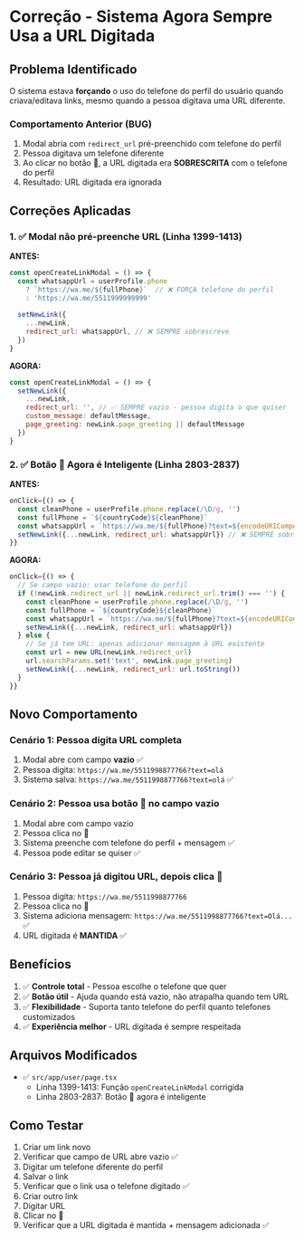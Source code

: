 # Correção - Sistema Agora Sempre Usa a URL Digitada

## Problema Identificado

O sistema estava **forçando** o uso do telefone do perfil do usuário quando criava/editava links, mesmo quando a pessoa digitava uma URL diferente.

### Comportamento Anterior (BUG)

1. Modal abria com `redirect_url` pré-preenchido com telefone do perfil
2. Pessoa digitava um telefone diferente
3. Ao clicar no botão 📝, a URL digitada era **SOBRESCRITA** com o telefone do perfil
4. Resultado: URL digitada era ignorada

## Correções Aplicadas

### 1. ✅ Modal não pré-preenche URL (Linha 1399-1413)

**ANTES:**
```javascript
const openCreateLinkModal = () => {
  const whatsappUrl = userProfile.phone 
    ? `https://wa.me/${fullPhone}`  // ❌ FORÇA telefone do perfil
    : 'https://wa.me/5511999999999'
  
  setNewLink({
    ...newLink,
    redirect_url: whatsappUrl, // ❌ SEMPRE sobrescreve
  })
}
```

**AGORA:**
```javascript
const openCreateLinkModal = () => {
  setNewLink({
    ...newLink,
    redirect_url: '', // ✅ SEMPRE vazio - pessoa digita o que quiser
    custom_message: defaultMessage,
    page_greeting: newLink.page_greeting || defaultMessage
  })
}
```

### 2. ✅ Botão 📝 Agora é Inteligente (Linha 2803-2837)

**ANTES:**
```javascript
onClick={() => {
  const cleanPhone = userProfile.phone.replace(/\D/g, '')
  const fullPhone = `${countryCode}${cleanPhone}`
  const whatsappUrl = `https://wa.me/${fullPhone}?text=${encodeURIComponent(newLink.page_greeting)}`
  setNewLink({...newLink, redirect_url: whatsappUrl}) // ❌ SEMPRE sobrescreve
}}
```

**AGORA:**
```javascript
onClick={() => {
  // Se campo vazio: usar telefone do perfil
  if (!newLink.redirect_url || newLink.redirect_url.trim() === '') {
    const cleanPhone = userProfile.phone.replace(/\D/g, '')
    const fullPhone = `${countryCode}${cleanPhone}`
    const whatsappUrl = `https://wa.me/${fullPhone}?text=${encodeURIComponent(newLink.page_greeting)}`
    setNewLink({...newLink, redirect_url: whatsappUrl})
  } else {
    // Se já tem URL: apenas adicionar mensagem à URL existente
    const url = new URL(newLink.redirect_url)
    url.searchParams.set('text', newLink.page_greeting)
    setNewLink({...newLink, redirect_url: url.toString())
  }
}}
```

## Novo Comportamento

### Cenário 1: Pessoa digita URL completa
1. Modal abre com campo **vazio** ✅
2. Pessoa digita: `https://wa.me/5511998877766?text=olá`
3. Sistema salva: `https://wa.me/5511998877766?text=olá` ✅

### Cenário 2: Pessoa usa botão 📝 no campo vazio
1. Modal abre com campo vazio
2. Pessoa clica no 📝
3. Sistema preenche com telefone do perfil + mensagem ✅
4. Pessoa pode editar se quiser ✅

### Cenário 3: Pessoa já digitou URL, depois clica 📝
1. Pessoa digita: `https://wa.me/5511998877766`
2. Pessoa clica no 📝
3. Sistema adiciona mensagem: `https://wa.me/5511998877766?text=Olá...` ✅
4. URL digitada é **MANTIDA** ✅

## Benefícios

1. ✅ **Controle total** - Pessoa escolhe o telefone que quer
2. ✅ **Botão útil** - Ajuda quando está vazio, não atrapalha quando tem URL
3. ✅ **Flexibilidade** - Suporta tanto telefone do perfil quanto telefones customizados
4. ✅ **Experiência melhor** - URL digitada é sempre respeitada

## Arquivos Modificados

- ✅ `src/app/user/page.tsx`
  - Linha 1399-1413: Função `openCreateLinkModal` corrigida
  - Linha 2803-2837: Botão 📝 agora é inteligente

## Como Testar

1. Criar um link novo
2. Verificar que campo de URL abre vazio ✅
3. Digitar um telefone diferente do perfil
4. Salvar o link
5. Verificar que o link usa o telefone digitado ✅
6. Criar outro link
7. Digitar URL
8. Clicar no 📝
9. Verificar que a URL digitada é mantida + mensagem adicionada ✅

